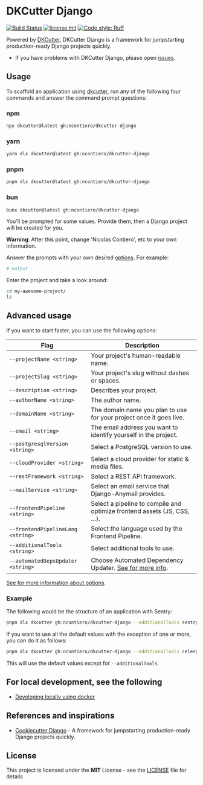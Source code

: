 # DKCutter Django

[![Build Status](https://img.shields.io/github/actions/workflow/status/ncontiero/dkcutter-django/ci.yml?branch=main)](https://github.com/ncontiero/dkcutter-django/actions/workflows/ci.yml?query=branch%3Amain)
[![license mit](https://img.shields.io/badge/licence-MIT-56BEB8)](LICENSE)
[![Code style: Ruff](https://img.shields.io/endpoint?url=https://raw.githubusercontent.com/astral-sh/ruff/main/assets/badge/format.json)](https://github.com/astral-sh/ruff)

Powered by [DKCutter](https://github.com/ncontiero/dkcutter), DKCutter Django is a framework for jumpstarting production-ready Django projects quickly.

- If you have problems with DKCutter Django, please open [issues](https://github.com/ncontiero/dkcutter-django/issues/new).

## Usage

To scaffold an application using [dkcutter](https://github.com/ncontiero/dkcutter), run any of the following four commands and answer the command prompt questions:

### npm

```bash
npx dkcutter@latest gh:ncontiero/dkcutter-django
```

### yarn

```bash
yarn dlx dkcutter@latest gh:ncontiero/dkcutter-django
```

### pnpm

```bash
pnpm dlx dkcutter@latest gh:ncontiero/dkcutter-django
```

### bun

```bash
bunx dkcutter@latest gh:ncontiero/dkcutter-django
```

You'll be prompted for some values. Provide them, then a Django project will be created for you.

**Warning**: After this point, change 'Nicolas Contiero', etc to your own information.

Answer the prompts with your own desired [options][options-url]. For example:

```bash
# output
```

Enter the project and take a look around:

```bash
cd my-awesome-project/
ls
```

## Advanced usage

If you want to start faster, you can use the following options:

| Flag                              | Description                                                                               |
| --------------------------------- | ----------------------------------------------------------------------------------------- |
| `--projectName <string>`          | Your project's human-readable name.                                                       |
| `--projectSlug <string>`          | Your project's slug without dashes or spaces.                                             |
| `--description <string>`          | Describes your project.                                                                   |
| `--authorName <string>`           | The author name.                                                                          |
| `--domainName <string>`           | The domain name you plan to use for your project once it goes live.                       |
| `--email <string>`                | The email address you want to identify yourself in the project.                           |
| `--postgresqlVersion <string>`    | Select a PostgreSQL version to use.                                                       |
| `--cloudProvider <string>`        | Select a cloud provider for static & media files.                                         |
| `--restFramework <string>`        | Select a REST API framework.                                                              |
| `--mailService <string>`          | Select an email service that Django-Anymail provides.                                     |
| `--frontendPipeline <string>`     | Select a pipeline to compile and optimize frontend assets (JS, CSS, …).                   |
| `--frontendPipelineLang <string>` | Select the language used by the Frontend Pipeline.                                        |
| `--additionalTools <string>`      | Select additional tools to use.                                                           |
| `--automatedDepsUpdater <string>` | Choose Automated Dependency Updater. [See for more info][options-url].                    |

[See for more information about options][options-url].

### Example

The following would be the structure of an application with Sentry:

```bash
pnpm dlx dkcutter gh:ncontiero/dkcutter-django --additionalTools sentry
```

If you want to use all the default values with the exception of one or more, you can do it as follows:

```bash
pnpm dlx dkcutter gh:ncontiero/dkcutter-django --additionalTools celery,sentry -y
```

This will use the default values except for `--additionalTools`.

## For local development, see the following

- [Developing locally using docker](./docs/developing-locally-docker.md)

[options-url]: ./docs/project-generation-options.md

## References and inspirations

- [Cookiecutter Django](https://github.com/cookiecutter/cookiecutter-django) - A framework for jumpstarting production-ready Django projects quickly.

## License

This project is licensed under the **MIT** License - see the [LICENSE](./LICENSE) file for details
